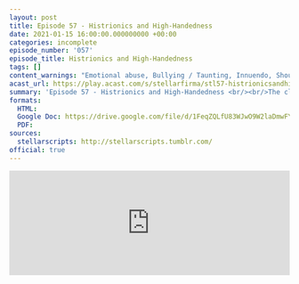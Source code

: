 ```yaml
---
layout: post
title: Episode 57 - Histrionics and High-Handedness
date: 2021-01-15 16:00:00.000000000 +00:00
categories: incomplete
episode_number: '057'
episode_title: Histrionics and High-Handedness
tags: []
content_warnings: "Emotional abuse, Bullying / Taunting, Innuendo, Shouting, Knives & self-injury (stabbing, including SFX), Mentions of: cults, manipulation & gaslighting, childhood trauma, mind-altering substances, mass mortality & environmental apocalypse, executions & gun violence"
acast_url: https://play.acast.com/s/stellarfirma/stl57-histrionicsandhigh-handedness
summary: 'Episode 57 - Histrionics and High-Handedness <br/><br/>The client, Zeith Fel, is looking for ideas for new productions for The Diabolical Flotilla Actors’ Guild to tour in the upcoming season. She has found that audiences are dwindling for their tours across the galaxy (entirely unconnected to the entirely justifiable destructive actions of Stellar Firma) and are in need of a hit. <br/><br/>Management Consultants’ advice: a roster of updated “classics”, react to the pretend, pretend real knives, historical re-enactment, shattered bums, execute the fool, sexy wedding, the end?'
formats:
  HTML: 
  Google Doc: https://drive.google.com/file/d/1FeqZQLfU83WJwO9W2laDmwFY6ZihWx84/view
  PDF: 
sources:
  stellarscripts: http://stellarscripts.tumblr.com/
official: true
---
```


<iframe title="Embed Player" width="100%" height="188px" src="https://embed.acast.com/stellarfirma/stl57-histrionicsandhigh-handedness" scrolling="no" frameBorder="0" style="border:none;overflow:hidden;"></iframe>
